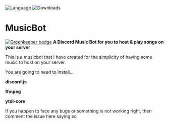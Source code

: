 ![Language](https://img.shields.io/badge/language-node.js-yellow.svg?style=flat-square)
![Downloads](https://img.shields.io/badge/downloads-71-blue.svg?style=flat-square)
# MusicBot

[![Greenkeeper badge](https://badges.greenkeeper.io/YaBoyWonder/MusicBot.svg)](https://greenkeeper.io/)
__A Discord Music Bot for you to host & play songs on your server__


This is a musicbot that I have created for the simplicity of having some music to host on your server.

You are going to need to install...

**discord.js**

**ffmpeg**    

**ytdl-core**

If you happen to face any bugs or something is not working right, then comment the issue here saying so
